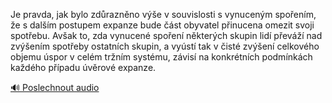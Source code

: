 
Je pravda, jak bylo zdůrazněno výše v souvislosti s vynuceným spořením, že s dalším postupem expanze bude část obyvatel přinucena omezit svoji spotřebu. Avšak to, zda vynucené spoření některých skupin lidí převáží nad zvýšením spotřeby ostatních skupin, a vyústí tak v čisté zvýšení celkového objemu úspor v celém tržním systému, závisí na konkrétních podmínkách každého případu úvěrové expanze.

[🔊 Poslechnout audio](/data/7-paragraphs/audio/chapter_100/para_006-Je-pravda-jak-bylo-zdraznno-ve-v-souvislosti.mp3)
